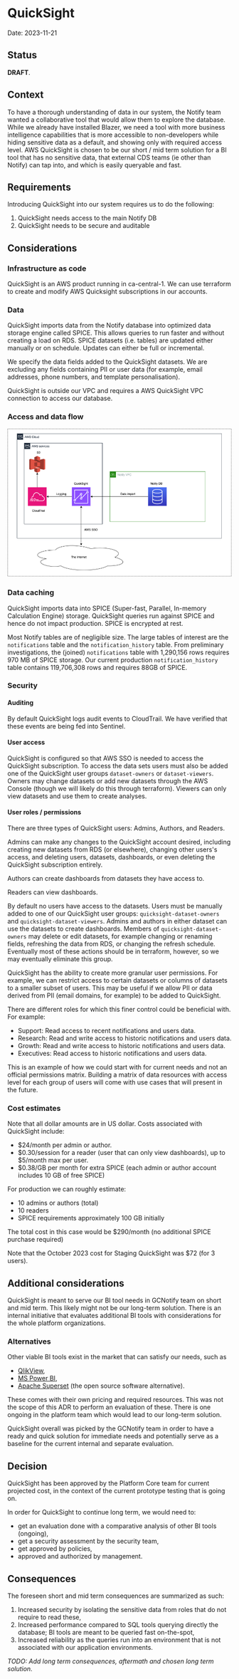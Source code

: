 # QuickSight

Date: 2023-11-21

## Status

**DRAFT**.

## Context

To have a thorough understanding of data in our system, the Notify team wanted a collaborative tool that would allow them to explore the database. While we already have installed Blazer, we need a tool with more business intelligence capabilities that is more accessible to non-developers while hiding sensitive data as a default, and showing only with required access level. AWS QuickSight is chosen to be our short / mid term solution for a BI tool that has no sensitive data, that external CDS teams (ie other than Notify) can tap into, and which is easily queryable and fast.

## Requirements

Introducing QuickSight into our system requires us to do the following:

1. QuickSight needs access to the main Notify DB
2. QuickSight needs to be secure and auditable

## Considerations

### Infrastructure as code

QuickSight is an AWS product running in ca-central-1. We can use terraform to create and modify AWS Quicksight subscriptions in our accounts.

### Data

QuickSight imports data from the Notify database into optimized data storage engine called SPICE. This allows queries to run faster and without creating a load on RDS. SPICE datasets (i.e. tables) are updated either manually or on schedule. Updates can either be full or incremental.

We specify the data fields added to the QuickSight datasets. We are excluding any fields containing PII or user data (for example, email addresses, phone numbers, and template personalisation).

QuickSight is outside our VPC and requires a AWS QuickSight VPC connection to access our database.

### Access and data flow

![QuickSight](./diagrams/2023-11-21.quicksight/quicksight.png)

### Data caching

QuickSight imports data into SPICE (Super-fast, Parallel, In-memory Calculation Engine) storage. QuickSight queries run against SPICE and hence do not impact production. SPICE is encrypted at rest.

Most Notify tables are of negligible size. The large tables of interest are the `notifications` table and the `notification_history` table. From preliminary investigations, the (joined) `notifications` table with 1,290,156 rows requires 970 MB of SPICE storage. Our current production `notification_history` table contains 119,706,308 rows and requires 88GB of SPICE.

### Security

#### Auditing

By default QuickSight logs audit events to CloudTrail. We have verified that these events are being fed into Sentinel.

#### User access

QuickSight is configured so that AWS SSO is needed to access the QuickSight subscription. To access the data sets users must also be added one of the QuickSight user groups `dataset-owners` or `dataset-viewers`. Owners may change datasets or add new datasets through the AWS Console (though we will likely do this through terraform). Viewers can only view datasets and use them to create analyses.

#### User roles / permissions

There are three types of QuickSight users: Admins, Authors, and Readers.

Admins can make any changes to the QuickSight account desired, including creating new datasets from RDS (or elsewhere), changing other users's access, and deleting users, datasets, dashboards, or even deleting the QuickSight subscription entirely.

Authors can create dashboards from datasets they have access to.

Readers can view dashboards.

By default no users have access to the datasets. Users must be manually added to one of our QuickSight user groups: `quicksight-dataset-owners` and `quicksight-dataset-viewers`. Admins and authors in either dataset can use the datasets to create dashboards. Members of `quicksight-dataset-owners` may delete or edit datasets, for example changing or renaming fields, refreshing the data from RDS, or changing the refresh schedule. Eventually most of these actions should be in terraform, however, so we may eventually eliminate this group.

QuickSight has the ability to create more granular user permissions. For example, we can restrict access to certain datasets or columns of datasets to a smaller subset of users. This may be useful if we allow PII or data derived from PII (email domains, for example) to be added to QuickSight.

There are different roles for which this finer control could be beneficial with. For example:

* Support: Read access to recent notifications and users data.
* Research: Read and write access to historic notifications and users data.
* Growth: Read and write access to historic notifications and users data.
* Executives: Read access to historic notifications and users data.

This is an example of how we could start with for current needs and not an official
permissions matrix. Building a matrix of data resources with access level for each
group of users will come with use cases that will present in the future.

### Cost estimates

Note that all dollar amounts are in US dollar. Costs associated with QuickSight include:

* $24/month per admin or author.
* $0.30/session for a reader (user that can only view dashboards), up to $5/month max per user.
* $0.38/GB per month for extra SPICE (each admin or author account includes 10 GB of free SPICE)

For production we can roughly estimate:

* 10 admins or authors (total)
* 10 readers
* SPICE requirements approximately 100 GB initially

The total cost in this case would be $290/month (no additional SPICE purchase required)

Note that the October 2023 cost for Staging QuickSight was $72 (for 3 users).

## Additional considerations

QuickSight is meant to serve our BI tool needs in GCNotify team on short and mid term. This likely
might not be our long-term solution. There is an internal initiative that evaluates additional BI tools
with considerations for the whole platform organizations.

### Alternatives

Other viable BI tools exist in the market that can satisfy our needs, such as

* [QlikView](https://www.qlik.com/us/products/qlikview),
* [MS Power BI](https://powerbi.microsoft.com/en-ca/landing/free-account),
* [Apache Superset](https://superset.apache.org/) (the open source software alternative).

These comes with their own pricing and required resources. This was not the scope of this ADR
to perform an evaluation of these. There is one ongoing in the platform team which would lead
to our long-term solution.

QuickSight overall was picked by the GCNotify team in order to have a ready and quick solution
for immediate needs and potentially serve as a baseline for the current internal and separate
evaluation.

## Decision

QuickSight has been approved by the Platform Core team for current projected cost, in the context
of the current prototype testing that is going on.

In order for QuickSight to continue long term, we would need to:

* get an evaluation done with a comparative analysis of other BI tools (ongoing),
* get a security assessment by the security team,
* get approved by policies,
* approved and authorized by management.

## Consequences

The foreseen short and mid term consequences are summarized as such:

1. Increased security by isolating the sensitive data from roles that do not require to read these,
1. Increased performance compared to SQL tools querying directly the database; BI tools are meant to be queried fast on-the-spot,
1. Increased reliability as the queries run into an environment that is not associated with our application environments.

_TODO: Add long term consequences, aftermath and chosen long term solution._
